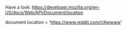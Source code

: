 

Have a look: https://developer.mozilla.org/en-US/docs/Web/API/Document/location
<!-- 
                  ,d"=≥,.,qOp,
                 ,7'  ''²$(  )
                ,7'      '?q$7'
             ..,$$,.
   ,.  .,,--***²""²***--,,.  .,
 ²   ,p²''              ''²q,   ²
:  ,7'                      '7,  :
 ' $      ,db,      ,db,      $ '
  '$      ²$$²      ²$$²      $'    
  '$                          $'      
   '$.     .,        ,.     .$'
    'b,     '²«»«»«»²'     ,d'
     '²?bn,,          ,,nd?²'
       ,7$ ''²²²²²²²²'' $7,
     ,² ²$              $² ²,
     $  :$              $:  $
     $   $              $   $
     'b  q:            :p  d'
      '²«?$.          .$?»²'
         'b            d'
       ,²²'?,.      .,?'²²,
      ²==--≥²²==--==²²≤--==² -->


document.location = 'https://www.reddit.com/r/Awwww'

